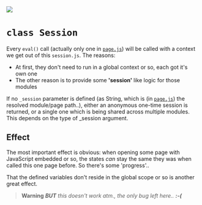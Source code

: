 <img src="https://kekse.biz/github.php?draw&text=`Session`&override=github:v4" />

# **`class Session`**
Every `eval()` call (actually only one in [`page.js`](page.md)) will be called with a context
we get out of this `session.js`. The reasons:

* At first, they don't need to run in a global context or so, each got it's own one
* The other reason is to provide some **'session'** like logic for those modules

If no `_session` parameter is defined (as String, which is (in [`page.js`](page.md)) the
resolved module/page path..), either an anonymous one-time session is returned, or a single
one which is being shared across multiple modules. This depends on the type of _session argument.

## Effect
The most important effect is obvious: when opening some page with JavaScript embedded or so,
the states _can_ stay the same they was when called this one page before. So there's some 'progress'..

That the defined variables don't reside in the global scope or so is another great effect.
> **Warning**
> ***BUT** this doesn't work atm., the only bug left here.. **:-(***

